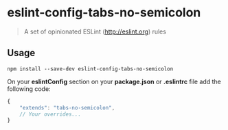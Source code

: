 # eslint-config-tabs-no-semicolon

> A set of opinionated ESLint (http://eslint.org) rules

## Usage
``` shell
npm install --save-dev eslint-config-tabs-no-semicolon
```

On your **eslintConfig** section on your **package.json** or **.eslintrc** file add the following code:

``` js
{
	"extends": "tabs-no-semicolon",
	// Your overrides...
}
```
